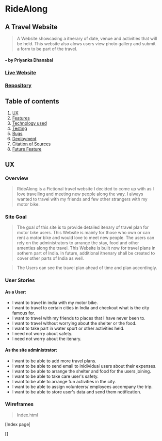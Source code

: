 # RideAlong


## A Travel Website
> A Website showcasing a itnerary of date, venue and activities that will be held. This website also alows users view photo gallery and submit a form to be part of the travel.

#### - by Priyanka Dhanabal

### [Live Website](https://priyanka-dhanabal.github.io/Project1/)

### [Repository](https://github.com/Priyanka-Dhanabal/Project1.git)

## Table of contents

 1. [ UX ](#ux)
 2. [ Features ](#features)
 3. [ Technology used ](#tech) 
 4. [ Testing ](#testing)  
 5. [ Bugs ](#bugs)  
 6. [ Deployment](#deployment)
 7. [ Citation of Sources](#credits)
 8. [ Future Feature ](#left)  
 

 ## UX

 ### Overview

 > RideAlong is a Fictional travel website I decided to come up with as I love travelling and meeting new people along the way. I always wanted to travel with my friends and few other strangers with my motor bike.

 ### Site Goal

 > The goal of this site is to provide detailed itenary of travel plan for motor bike users. This Website is mainly for those who own or can rent a motor bike and would love to meet new people. The users can rely on the administrators to arrange the stay, food and other amenties along the travel. This Website is built now for travel plans in sothern part of India. In future, additional itnenary shall be created to cover other parts of India as well.

 > The Users can see the travel plan ahead of time and plan accordingly.

 ### User Stories

 #### As a User:

 - I want to travel in india with my motor bike.
 - I want to travel to certain cities in India and checkout what is the city famous for.
 - I want to travel with my friends to places that I have never been to.
 - I want to travel without worrying about the shelter or the food.
 - I want to take part in water sport or other activities held.
 - I need not worry about safety.
 - I need not worry about the itenary.

 #### As the site administrator:

 - I want to be able to add more travel plans.
 - I want to be able to send email to inidividual users about their expenses.
 - I want to be able to arrange the shelter and food for the users joining.
 - I want to be able to take care user's safety.
 - I want to be able to arrange fun activities in the city.
 - I want to be able to assign volunteers/ employees accompany the trip.
 - I want to be able to store user's data and send them notification.

### Wireframes

> Index.html

[Index page]

> 

[]







